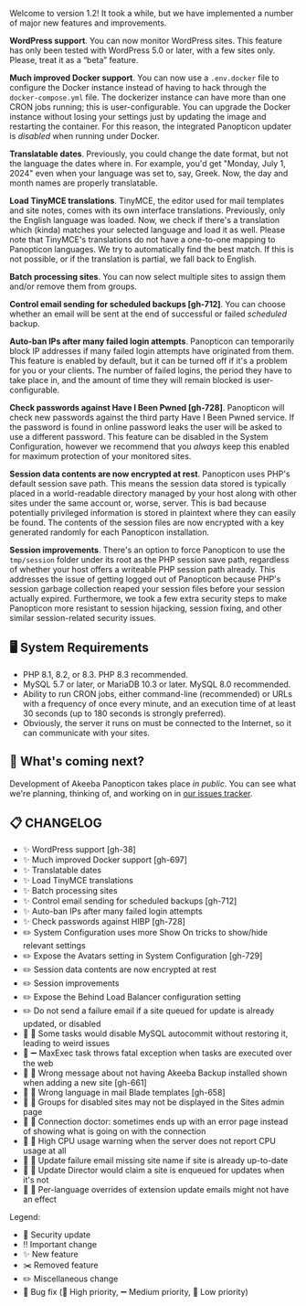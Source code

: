 Welcome to version 1.2! It took a while, but we have implemented a number of major new features and improvements.

**WordPress support**. You can now monitor WordPress sites. This feature has only been tested with WordPress 5.0 or later, with a few sites only. Please, treat it as a “beta” feature.

**Much improved Docker support**. You can now use a `.env.docker` file to configure the Docker instance instead of having to hack through the `docker-compose.yml` file. The dockerizer instance can have more than one CRON jobs running; this is user-configurable. You can upgrade the Docker instance without losing your settings just by updating the image and restarting the container. For this reason, the integrated Panopticon updater is _disabled_ when running under Docker.

**Translatable dates**. Previously, you could change the date format, but not the language the dates where in. For example, you'd get "Monday, July 1, 2024" even when your language was set to, say, Greek. Now, the day and month names are properly translatable.

**Load TinyMCE translations**. TinyMCE, the editor used for mail templates and site notes, comes with its own interface translations. Previously, only the English language was loaded. Now, we check if there's a translation which (kinda) matches your selected language and load it as well. Please note that TinyMCE's translations do not have a one-to-one mapping to Panopticon languages. We try to automatically find the best match. If this is not possible, or if the translation is partial, we fall back to English.

**Batch processing sites**. You can now select multiple sites to assign them and/or remove them from groups.

**Control email sending for scheduled backups [gh-712]**. You can choose whether an email will be sent at the end of successful or failed _scheduled_ backup.

**Auto-ban IPs after many failed login attempts**. Panopticon can temporarily block IP addresses if many failed login attempts have originated from them. This feature is enabled by default, but it can be turned off if it's a problem for you or your clients. The number of failed logins, the period they have to take place in, and the amount of time they will remain blocked is user-configurable.

**Check passwords against Have I Been Pwned [gh-728]**. Panopticon will check new passwords against the third party Have I Been Pwned service. If the password is found in online password leaks the user will be asked to use a different password. This feature can be disabled in the System Configuration, however we recommend that you _always_ keep this enabled for maximum protection of your monitored sites.

**Session data contents are now encrypted at rest**. Panopticon uses PHP's default session save path. This means the session data stored is typically placed in a world-readable directory managed by your host along with other sites under the same account or, worse, server. This is bad because potentially privileged information is stored in plaintext where they can easily be found. The contents of the session files are now encrypted with a key generated randomly for each Panopticon installation.

**Session improvements**. There's an option to force Panopticon to use the `tmp/session` folder under its root as the PHP session save path, regardless of whether your host offers a writeable PHP session path already. This addresses the issue of getting logged out of Panopticon because PHP's session garbage collection reaped your session files before your session actually expired.  Furthermore, we took a few extra security steps to make Panopticon more resistant to session hijacking, session fixing, and other similar session-related security issues.

## 🖥️ System Requirements

* PHP 8.1, 8.2, or 8.3. PHP 8.3 recommended.
* MySQL 5.7 or later, or MariaDB 10.3 or later. MySQL 8.0 recommended.
* Ability to run CRON jobs, either command-line (recommended) or URLs with a frequency of once every minute, and an execution time of at least 30 seconds (up to 180 seconds is strongly preferred).
* Obviously, the server it runs on must be connected to the Internet, so it can communicate with your sites.

## 🔮 What's coming next?

Development of Akeeba Panopticon takes place _in public_. You can see what we're planning, thinking of, and working on in [our issues tracker](https://github.com/akeeba/panopticon/issues).

## 📋 CHANGELOG

* ✨ WordPress support [gh-38]
* ✨ Much improved Docker support [gh-697]
* ✨ Translatable dates
* ✨ Load TinyMCE translations
* ✨ Batch processing sites
* ✨ Control email sending for scheduled backups [gh-712]
* ✨ Auto-ban IPs after many failed login attempts
* ✨ Check passwords against HIBP [gh-728]
* ✏️ System Configuration uses more Show On tricks to show/hide relevant settings
* ✏️ Expose the Avatars setting in System Configuration [gh-729]
* ✏️ Session data contents are now encrypted at rest
* ✏️ Session improvements
* ✏️ Expose the Behind Load Balancer configuration setting
* ✏️ Do not send a failure email if a site queued for update is already updated, or disabled
* 🐞 🔺 Some tasks would disable MySQL autocommit without restoring it, leading to weird issues
* 🐞 ➖ MaxExec task throws fatal exception when tasks are executed over the web
* 🐞 🔻 Wrong message about not having Akeeba Backup installed shown when adding a new site [gh-661]
* 🐞 🔻 Wrong language in mail Blade templates [gh-658]
* 🐞 🔻 Groups for disabled sites may not be displayed in the Sites admin page
* 🐞 🔻 Connection doctor: sometimes ends up with an error page instead of showing what is going on with the connection
* 🐞 🔻 High CPU usage warning when the server does not report CPU usage at all
* 🐞 🔻 Update failure email missing site name if site is already up-to-date
* 🐞 🔻 Update Director would claim a site is enqueued for updates when it's not
* 🐞 🔻 Per-language overrides of extension update emails might not have an effect

Legend:

* 🚨 Security update
* ‼️ Important change
* ✨ New feature
* ✂️ Removed feature
* ✏️ Miscellaneous change
* 🐞 Bug fix (🔺 High priority, ➖ Medium priority, 🔻 Low priority)
